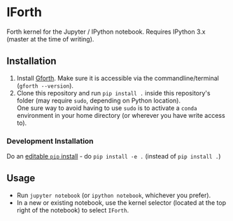 # IForth

Forth kernel for the Jupyter / IPython notebook.  Requires IPython 3.x (master at the time of writing).

## Installation
1. Install [Gforth](https://www.gnu.org/software/gforth/).  Make sure it is accessible via the commandline/terminal (`gforth --version`).
2. Clone this repository and run `pip install .` inside this repository's folder (may require `sudo`, depending on Python location).    
   One sure way to avoid having to use `sudo` is to activate a `conda` environment in your home directory (or wherever you have write access to).

### Development Installation
Do an [editable `pip` install]() - do `pip install -e .` (instead of `pip install .`)

## Usage
- Run `jupyter notebook` (or `ipython notebook`, whichever you prefer).
- In a new or existing notebook, use the kernel selector (located at the top right of the notebook) to select `IForth`.
